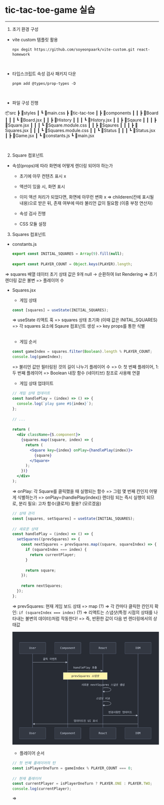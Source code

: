 # tic-tac-toe-game 실습

---

1. 초기 환경 구성

- vite custom 템플릿 활용

  ```
  npx degit https://github.com/soyeonpaark/vite-custom.git react-homework
  ```

   </br>

- 타입스크립트 속성 검사 패키지 다운

  ```
  pnpm add @types/prop-types -D
  ```

   </br>

- 파일 구성 진행

📦src
┣ 📂styles
┃ ┗ 📜main.css
┣ 📂tic-tac-toe
┃ ┣ 📂components
┃ ┃ ┣ 📂Board
┃ ┃ ┃ ┗ 📜Board.jsx
┃ ┃ ┣ 📂History
┃ ┃ ┃ ┗ 📜History.jsx
┃ ┃ ┣ 📂Sqaure
┃ ┃ ┃ ┣ 📜Square.jsx
┃ ┃ ┃ ┗ 📜Square.module.css
┃ ┃ ┣ 📂Sqaures
┃ ┃ ┃ ┣ 📜Squares.jsx
┃ ┃ ┃ ┗ 📜Squares.module.css
┃ ┃ ┗ 📂Status
┃ ┃ ┃ ┗ 📜Status.jsx
┃ ┣ 📜Game.jsx
┃ ┗ 📜constants.js
┗ 📜main.jsx

   </br>

2. Square 컴포넌트

- 속성(props)에 따라 화면에 어떻게 렌더링 되어야 하는가

  - 초기에 아무 컨텐츠 표시 x
  - 액션이 있을 시, 화면 표시
  - 이미 액션 처리가 되었다면, 화면에 아무런 변화 x
    => childeren(칸에 표시될 내용)으로 받은 뒤, 존재 여부에 따라 불리언 값이 필요함 (이중 부정 연산자)

  - 속성 검사 진행
  - CSS 모듈 설정

3. Squares 컴포넌트

- constants.js

  ```js
  export const INITIAL_SQUARES = Array(9).fill(null);

  export const PLAYER_COUNT = Object.keys(PLAYER).length;
  ```

=> squares 배열 데이터 초기 상태 값은 9개 null → 순환하여 list Rendering
=> 초기 렌더링 값은 불변
=> 플레이어 수

- Squares.jsx

  - 게임 상태

  ```jsx
  const [squares] = useState(INITIAL_SQUARES);
  ```

  => useState 리액트 훅
  => squares 상태 초기화 (이때 값은 INITAL_SQUARES)
  => 각 squares 요소에 Sqaure 컴포넌트 생성
  => key props를 통한 식별
  <br/>

     <br/>
     
     - 게임 순서

  ```jsx
  const gameIndex = squares.filter(Boolean).length % PLAYER_COUNT;
  console.log(gameIndex);
  ```

  => 불리언 값만 필터링된 것의 길이 나누기 플레이어 수
  => 0: 첫 번째 플레이어, 1: 두 번째 플레이어
  => Boolean 내장 함수 (네이티브) 참조로 사용해 연결
  <br/>

  - 게임 상태 업데이트

  ```jsx
  // 게임 상태 업데이트
  const handlePlay = (index) => () => {
    console.log(`play game #${index}`);
  };

  // ...

  return (
    <div className={S.component}>
      {squares.map((square, index) => {
        return (
          <Square key={index} onPlay={handlePlay(index)}>
            {square}
          </Square>
        );
      })}
    </div>
  );
  ```

  => onPlay: 각 Square를 클릭했을 때 실행되는 함수
  => 그럼 몇 번째 칸인지 어떻게 식별하는가
  => onPlay={handlePlay(index)} 렌더링 되는 즉시 실행이 되므로, 분리 필요: 고차 함수(클로저) 활용? (모르겠음)

  ```jsx
  // 상태 관리
  const [squares, setSquares] = useState(INITIAL_SQUARES);

  // 새로운 상태
  const handlePlay = (index) => () => {
    setSquares((prevSquares) => {
      const nextSquares = prevSquares.map((square, squareIndex) => {
        if (squareIndex === index) {
          return currentPlayer;
        }

        return square;
      });

      return nextSquares;
    });
  };
  ```

  => prevSquares: 현재 게임 보드 상태
  => map (?)
  => 각 칸마다 클릭한 칸인지 확인: `if (squareIndex === index)` (?)
  => 리액트는 스냅샷(특정 시점의 상태를 나타내는 불변의 데이터)처럼 작동한다!
  => 즉, 반환한 값이 다음 번 렌더링에서의 상태값

  ![alt text](image.png)
  <br/>

  - 플레이어 순서

  ```jsx
  // 첫 번째 플레이어의 턴
  const isPlayerOneTurn = gameIndex % PLAYER_COUNT === 0;

  // 현재 플레이어
  const currentPlayer = isPlayerOneTurn ? PLAYER.ONE : PLAYER.TWO;
  console.log(currentPlayer);
  ```

  =>
